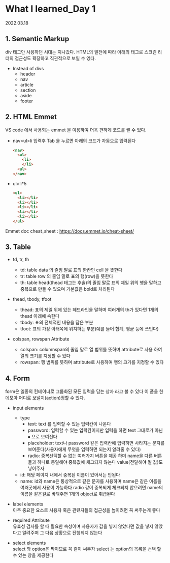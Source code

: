 # What I learned_Day 1
2022.03.18
<br>

## 1. Semantic Markup
div 태그만 사용하던 시대는 지나갔다. HTML의 발전에 따라 아래의 태그로 스크린 리더의 접근성도 확장하고 직관적으로 보일 수 있다.
- Instead of divs
  - header
  - nav
  - article
  - section
  - aside
  - footer

## 2. HTML Emmet
VS code 에서 사용되는 emmet 을 이용하여 더욱 편하게 코드를 짤 수 있다.<br>
- nav>ul>li 입력후 Tab 을 누르면 아래의 코드가 자동으로 입력된다
  ```html
  <nav>
    <ul>
      <li>
      </li>
    <ul>
  </nav>
  ```
- ul>li*5
  ```html
  <ul>
    <li></li>
    <li></li>
    <li></li>
    <li></li>
    <li></li>
  </ul>
  ```
Emmet doc cheat_sheet : https://docs.emmet.io/cheat-sheet/

## 3. Table
- td, tr, th
  - td: table data 의 줄임 말로 표의 한칸인 cell 을 뜻한다
  - tr: table row 의 줄임 말로 표의 행(row)을 뜻한다
  - th: table head(thead 태그는 후술)의 줄임 말로 표의 제일 위의 행을 말하고 중복으로 만들 수 있으며 기본값은 bold로 처리된다

- thead, tbody, tfoot
  - thead: 표의 제일 위에 있는 헤드라인을 말하며 여러개의 th가 있다면 1개의 thead 아래에 속한다
  - tbody: 표의 전체적인 내용을 담은 부분
  - tfoot: 표의 가장 아래쪽에 위치하는 부분(예를 들어 합계, 평균 등에 쓰인다)

- colspan, rowspan Attribute
  - colspan: columnspan의 줄임 말로 열 범위를 뜻하며 attribute로 사용 하여 열의 크기를 지정할 수 있다
  - rowspan: 행 범위를 뜻하며 attribute로 사용하여 행의 크기를 지정할 수 있다 

## 4. Form
form은 일종의 컨테이너로 그룹화된 모든 입력을 담는 상자 라고 볼 수 있다 이 폼을 한데모아 어디로 보낼지(action)정할 수 있다.
- input elements
  - type
    -  text: text 를 입력할 수 있는 입력칸이 나온다
    -  password: 입력할 수 있는 입력칸이지만 입력을 하면 text 그대로가 아닌 ⦁ 으로 보여진다
    -  placeholder: text나 password 같은 입력칸에 입력하면 사라지는 문자를 보여준다(사용자에게 무엇을 입력하면 되는지 알려줄 수 있다)
    -  radio: 중복선택할 수 없는 여러가지 버튼을 제공 하며 name을 다른 버튼들과 하나로 통일해야 중복값에 체크되지 않는다 value(전달해야 될 값)도 넣어주자
  - id: 해당 페이지 내에서 중복된 이름이 있어서는 안된다
  - name: id와 name은 통상적으로 같은 문자를 사용하며 name은 같은 이름을 여러곳에서 사용이 가능하다 radio 같이 중복되게 체크되지 않으려면 name의 이름을 같은걸로 바꿔주면 1개의 object로 취급된다
    
- label elements<br>
아주 중요한 요소로 사용자 혹은 관련자들의 접근성을 높이려면 꼭 써주는게 좋다

- required Attribute<br>
유효성 검사를 할 때 필요한 속성이며 사용자가 값을 넣지 않았다면 값을 넣지 않았다고 알려주며 그 다음 상황으로 진행되지 않는다

- select elements<br>
select 와 option은 짝이므로 꼭 같이 써주자 select 는 option의 목록을 선택 할 수 있는 창을 제공한다
